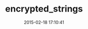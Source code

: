 ---
layout: post
title:  "encrypted_strings"
repo:   "pluginaweek/encrypted_strings"
date:   2015-02-18 17:10:41
gemurl: http://www.pluginaweek.org
---